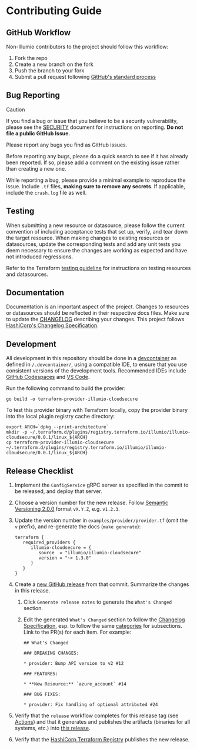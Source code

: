 # Contributing Guide

## GitHub Workflow

Non-Illumio contributors to the project should follow this workflow:

1. Fork the repo
2. Create a new branch on the fork
3. Push the branch to your fork
4. Submit a pull request following [GitHub's standard process](https://docs.github.com/en/pull-requests/collaborating-with-pull-requests/proposing-changes-to-your-work-with-pull-requests/about-pull-requests)

## Bug Reporting

> [!CAUTION]
> If you find a bug or issue that you believe to be a security vulnerability, please see the [SECURITY](SECURITY.md) document for instructions on reporting. **Do not file a public GitHub Issue.**

Please report any bugs you find as GitHub issues.

Before reporting any bugs, please do a quick search to see if it has already been reported. If so, please add a comment on the existing issue rather than creating a new one.

While reporting a bug, please provide a minimal example to reproduce the issue. Include `.tf` files, **making sure to remove any secrets**. If applicable, include the `crash.log` file as well.

## Testing

When submitting a new resource or datasource, please follow the current convention of including acceptance tests that set up, verify, and tear down the target resource. When making changes to existing resources or datasources, update the corresponding tests and add any unit tests you deem necessary to ensure the changes are working as expected and have not introduced regressions.

Refer to the Terraform [testing guideline](https://www.terraform.io/docs/extend/testing/index.html) for instructions on testing resources and datasources.

## Documentation

Documentation is an important aspect of the project. Changes to resources or datasources should be reflected in their respective docs files. Make sure to update the [CHANGELOG](../CHANGELOG.md) describing your changes. This project follows [HashiCorp's Changelog Specification](https://developer.hashicorp.com/terraform/plugin/best-practices/versioning#changelog-specification).

## Development

All development in this repository should be done in a [devcontainer](https://containers.dev/) as defined in `/.devcontainer/`, using a compatible IDE, to ensure that you use consistent versions of the development tools.
Recommended IDEs include [GitHub Codespaces](https://github.com/features/codespaces) and [VS Code](https://code.visualstudio.com/).

Run the following command to build the provider:

```
go build -o terraform-provider-illumio-cloudsecure
```

To test this provider binary with Terraform locally, copy the provider binary into the local plugin registry cache directory:

```
export ARCH=`dpkg --print-architecture`
mkdir -p ~/.terraform.d/plugins/registry.terraform.io/illumio/illumio-cloudsecure/0.0.1/linux_${ARCH}
cp terraform-provider-illumio-cloudsecure ~/.terraform.d/plugins/registry.terraform.io/illumio/illumio-cloudsecure/0.0.1/linux_${ARCH}
```

## Release Checklist

1. Implement the `ConfigService` gRPC server as specified in the commit to be released, and deploy that server.
1. Choose a version number for the new release. Follow [Semantic Versioning 2.0.0](https://semver.org/spec/v2.0.0.html) format `vX.Y.Z`, e.g. `v1.2.3`.
1. Update the version number in `examples/provider/provider.tf` (omit the `v` prefix), and re-generate the docs (`make generate`):

   ```
   terraform {
      required_providers {
         illumio-cloudsecure = {
            source  = "illumio/illumio-cloudsecure"
            version = "~> 1.3.0"
         }
      }
   }
   ```

1. Create a [new GitHub release](https://github.com/illumio/terraform-provider-illumio-cloudsecure/releases) from that commit. Summarize the changes in this release.

   1. Click `Generate release notes` to generate the `What's Changed` section.
   1. Edit the generated `What's Changed` section to follow the [Changelog Specification](https://developer.hashicorp.com/terraform/plugin/best-practices/versioning#changelog-specification), esp. to follow the same [categories](https://developer.hashicorp.com/terraform/plugin/best-practices/versioning#categorization) for subsections. Link to the PR(s) for each item. For example:

      ```
      ## What's Changed

      ### BREAKING CHANGES:

      * provider: Bump API version to v2 #12

      ### FEATURES:

      * **New Resource:** `azure_account` #14

      ### BUG FIXES:

      * provider: Fix handling of optional attributed #24
      ```

1. Verify that the `release` workflow completes for this release tag (see [Actions](https://github.com/illumio/terraform-provider-illumio-cloudsecure/actions)) and that it generates and publishes the artifacts (binaries for all systems, etc.) into [this release](https://github.com/illumio/terraform-provider-illumio-cloudsecure/releases).
1. Verify that the [HashiCorp Terraform Registry](https://registry.terraform.io/providers/illumio/illumio-cloudsecure/latest) publishes the new release.
